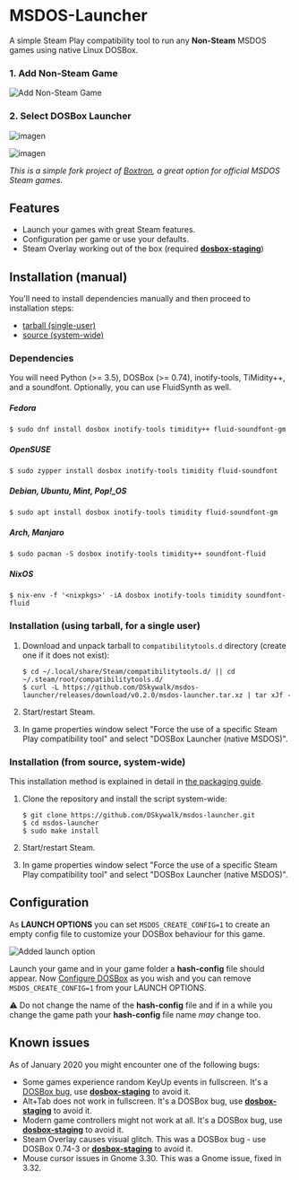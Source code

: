# MSDOS-Launcher

A simple Steam Play compatibility tool to run any **Non-Steam** MSDOS games using native Linux DOSBox.

### 1. Add Non-Steam Game
![Add Non-Steam Game](https://github.com/user-attachments/assets/88a8fa53-388f-4b52-ac41-bdba84aa96d3)

### 2. Select DOSBox Launcher
![imagen](https://github.com/user-attachments/assets/a7af85cc-53db-4e53-bb79-e4182ad4f123)

![imagen](https://github.com/user-attachments/assets/1cb7ad2f-767b-4a4f-a1d0-4e75d243852a)

_This is a simple fork project of [Boxtron](https://github.com/dreamer/boxtron), a great option for official MSDOS Steam games._


## Features

* Launch your games with great Steam features.
* Configuration per game or use your defaults.
* Steam Overlay working out of the box (required [**dosbox-staging**](https://github.com/dreamer/dosbox-staging))


## Installation (manual)

You'll need to install dependencies manually and then proceed to installation steps:
- [tarball (single-user)](#installation-using-tarball-for-a-single-user)
- [source (system-wide)](#installation-from-source-system-wide)


### Dependencies

You will need Python (>= 3.5), DOSBox (>= 0.74), inotify-tools, TiMidity++,
and a soundfont.  Optionally, you can use FluidSynth as well.

##### Fedora

    $ sudo dnf install dosbox inotify-tools timidity++ fluid-soundfont-gm

##### OpenSUSE

    $ sudo zypper install dosbox inotify-tools timidity fluid-soundfont

##### Debian, Ubuntu, Mint, Pop!\_OS

    $ sudo apt install dosbox inotify-tools timidity fluid-soundfont-gm

##### Arch, Manjaro

    $ sudo pacman -S dosbox inotify-tools timidity++ soundfont-fluid

##### NixOS

    $ nix-env -f '<nixpkgs>' -iA dosbox inotify-tools timidity soundfont-fluid


### Installation (using tarball, for a single user)

1. Download and unpack tarball to `compatibilitytools.d` directory (create one if it does not exist):

       $ cd ~/.local/share/Steam/compatibilitytools.d/ || cd ~/.steam/root/compatibilitytools.d/
       $ curl -L https://github.com/DSkywalk/msdos-launcher/releases/download/v0.2.0/msdos-launcher.tar.xz | tar xJf -

2. Start/restart Steam.
3. In game properties window select "Force the use of a specific Steam Play
   compatibility tool" and select "DOSBox Launcher (native MSDOS)".


### Installation (from source, system-wide)

This installation method is explained in detail in [the packaging guide](PACKAGING.md).

1. Clone the repository and install the script system-wide:

       $ git clone https://github.com/DSkywalk/msdos-launcher.git
       $ cd msdos-launcher
       $ sudo make install

2. Start/restart Steam.
3. In game properties window select "Force the use of a specific Steam Play
   compatibility tool" and select "DOSBox Launcher (native MSDOS)".


## Configuration

As **LAUNCH OPTIONS** you can set `MSDOS_CREATE_CONFIG=1` to create an empty config file
to customize your DOSBox behaviour for this game.

![Added launch option](https://github.com/user-attachments/assets/4be20502-5542-4773-9607-25cbfa6120b9)

Launch your game and in your game folder a **hash-config** file should appear.
Now [Configure DOSBox](https://www.dosbox-staging.org/getting-started/introduction/) as you wish and you can remove `MSDOS_CREATE_CONFIG=1` from your LAUNCH OPTIONS.

⚠️ Do not change the name of the **hash-config** file and if in a while you change the game path your **hash-config** file name _may_ change too.

## Known issues

As of January 2020 you might encounter one of the following bugs:

- Some games experience random KeyUp events in fullscreen.
  It's a [DOSBox bug](https://www.vogons.org/viewtopic.php?f=31&t=66491), use
  [**dosbox-staging**](https://github.com/dreamer/dosbox-staging) to avoid it.
- Alt+Tab does not work in fullscreen. It's a DOSBox bug, use
  [**dosbox-staging**](https://github.com/dreamer/dosbox-staging) to avoid it.
- Modern game controllers might not work at all. It's a DOSBox bug, use
  [**dosbox-staging**](https://github.com/dreamer/dosbox-staging) to avoid it.
- Steam Overlay causes visual glitch. This was a DOSBox bug - use DOSBox 0.74-3 or
  [**dosbox-staging**](https://github.com/dreamer/dosbox-staging) to avoid it.
- Mouse cursor issues in Gnome 3.30. This was a Gnome issue, fixed in 3.32.
